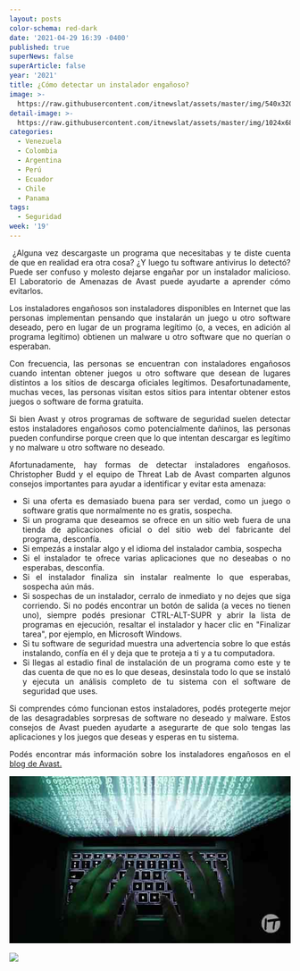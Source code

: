 ```yaml
---
layout: posts
color-schema: red-dark
date: '2021-04-29 16:39 -0400'
published: true
superNews: false
superArticle: false
year: '2021'
title: ¿Cómo detectar un instalador engañoso?
image: >-
  https://raw.githubusercontent.com/itnewslat/assets/master/img/540x320/Software-Malicioso-p.jpg
detail-image: >-
  https://raw.githubusercontent.com/itnewslat/assets/master/img/1024x680/Software-Malicioso-g.jpg
categories:
  - Venezuela
  - Colombia
  - Argentina
  - Perú
  - Ecuador
  - Chile
  - Panama
tags:
  - Seguridad
week: '19'
---
```

<p style="text-align: justify;"> ¿Alguna vez descargaste un programa que necesitabas y te diste cuenta de que en realidad era otra cosa? ¿Y luego tu software antivirus lo detectó? Puede ser confuso y molesto dejarse engañar por un instalador malicioso. El Laboratorio de Amenazas de Avast puede ayudarte a aprender cómo evitarlos.</p>
<p style="text-align: justify;">Los instaladores engañosos son instaladores disponibles en Internet que las personas implementan pensando que instalarán un juego u otro software deseado, pero en lugar de un programa legítimo (o, a veces, en adición al programa legítimo) obtienen un malware u otro software que no querían o esperaban.</p>
<p style="text-align: justify;">Con frecuencia, las personas se encuentran con instaladores engañosos cuando intentan obtener juegos u otro software que desean de lugares distintos a los sitios de descarga oficiales legítimos. Desafortunadamente, muchas veces, las personas visitan estos sitios para intentar obtener estos juegos o software de forma gratuita.</p>
<p style="text-align: justify;">Si bien Avast y otros programas de software de seguridad suelen detectar estos instaladores engañosos como potencialmente dañinos, las personas pueden confundirse porque creen que lo que intentan descargar es legítimo y no malware u otro software no deseado.</p>
<p style="text-align: justify;">Afortunadamente, hay formas de detectar instaladores engañosos. Christopher Budd y el equipo de Threat Lab de Avast comparten algunos consejos importantes para ayudar a identificar y evitar esta amenaza:</p>

<ul style="text-align: justify;">
	<li>Si una oferta es demasiado buena para ser verdad, como un juego o software gratis que normalmente no es gratis, sospecha.</li>
	<li>Si un programa que deseamos se ofrece en un sitio web fuera de una tienda de aplicaciones oficial o del sitio web del fabricante del programa, desconfía.</li>
	<li>Si empezás a instalar algo y el idioma del instalador cambia, sospecha</li>
	<li>Si el instalador te ofrece varias aplicaciones que no deseabas o no esperabas, desconfía.</li>
	<li>Si el instalador finaliza sin instalar realmente lo que esperabas, sospecha aún más.</li>
	<li>Si sospechas de un instalador, cerralo de inmediato y no dejes que siga corriendo. Si no podés encontrar un botón de salida (a veces no tienen uno), siempre podés presionar CTRL-ALT-SUPR y abrir la lista de programas en ejecución, resaltar el instalador y hacer clic en "Finalizar tarea", por ejemplo, en Microsoft Windows.</li>
	<li>Si tu software de seguridad muestra una advertencia sobre lo que estás instalando, confía en él y deja que te proteja a ti y a tu computadora.</li>
	<li>Si llegas al estadio final de instalación de un programa como este y te das cuenta de que no es lo que deseas, desinstala todo lo que se instaló y ejecuta un análisis completo de tu sistema con el software de seguridad que uses.</li>
</ul>
<p style="text-align: justify;">Si comprendes cómo funcionan estos instaladores, podés protegerte mejor de las desagradables sorpresas de software no deseado y malware. Estos consejos de Avast pueden ayudarte a asegurarte de que solo tengas las aplicaciones y los juegos que deseas y esperas en tu sistema.</p>
<p style="text-align: justify;">Podés encontrar más información sobre los instaladores engañosos en el <a href="https://blog.avast.com/deceptive-installers-tips-avast">blog de Avast.</a></p>

![](https://raw.githubusercontent.com/itnewslat/assets/master/img/540x320/Software-Malicioso-p.jpg)

<img src="https://tracker.metricool.com/c3po.jpg?hash=56f88a41e39ab42c063cc51676587a04"/>